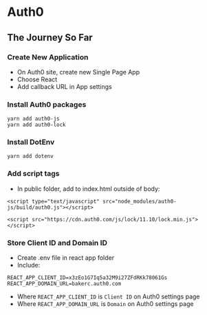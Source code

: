 # Auth0
## The Journey So Far

### Create New Application
- On Auth0 site, create new Single Page App
- Choose React
- Add callback URL in App settings

### Install Auth0 packages
```
yarn add auth0-js
yarn add auth0-lock
```

### Install DotEnv
```
yarn add dotenv
```

### Add script tags
- In public folder, add to index.html outside of body:
```
<script type="text/javascript" src="node_modules/auth0-js/build/auth0.js"></script>

<script src="https://cdn.auth0.com/js/lock/11.10/lock.min.js"></script>
```

### Store Client ID and Domain ID
- Create .env file in react app folder
- Include:
```
REACT_APP_CLIENT_ID=x3zEo1G7Iq5a32M9i27ZFdRKk78061Gs
REACT_APP_DOMAIN_URL=bakerc.auth0.com
```
- Where `REACT_APP_CLIENT_ID` is `Client ID` on Auth0 settings page
- Where `REACT_APP_DOMAIN_URL` is `Domain` on Auth0 settings page

### 